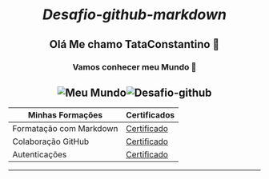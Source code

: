 <center>

# ___Desafio-github-markdown___ 

## Olá Me chamo TataConstantino 👋
### Vamos conhecer meu Mundo 🤩 
![Meu Mundo](https://i.pinimg.com/originals/4d/32/f1/4d32f142871c29466f303c2c80f24ed4.gif)![Desafio-github](https://lh6.googleusercontent.com/Btebmvwvg2xhiGdc1VPySpbTnGZwOSKhICW8llnNT3WYBhiziviwQzcX2ssr0UCgcx60qXMzXb4AV1yISh6rWzIQdoS7VvcAa55cZlQupznalLumtIJdHMdE-tD_kNieWabLUKadle1c4J2lEQV-No7vyyF4MnawqfQLUhLPOtJo6GzwufuVo-PBnJaZ5A)
------
 | Minhas Formações         | Certificados                                                 |
 | ------------------------ | ------------------------------------------------------------ |
 | Formatação com Markdown  | [Certificado](https://www.dio.me/certificate/29UECNB0/share) 
 | Colaboração GitHub       | [Certificado](https://www.dio.me/certificate/NCRS1KJE/share) 
 | Autenticações            | [Certificado](https://www.dio.me/certificate/O83YNFZA/share) 
--- 


